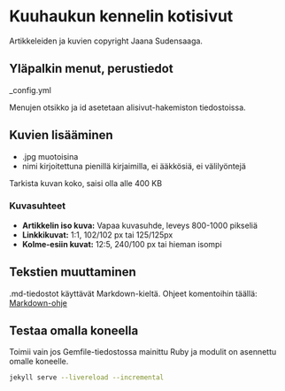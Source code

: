 # Kuuhaukun kennelin kotisivut
Artikkeleiden ja kuvien copyright Jaana Sudensaaga.


## Yläpalkin menut, perustiedot

_config.yml

Menujen otsikko ja id asetetaan alisivut-hakemiston tiedostoissa.


## Kuvien lisääminen

* .jpg muotoisina
* nimi kirjoitettuna pienillä kirjaimilla, ei ääkkösiä, ei välilyöntejä

Tarkista kuvan koko, saisi olla alle 400 KB

### Kuvasuhteet

* **Artikkelin iso kuva:** Vapaa kuvasuhde, leveys 800-1000 pikseliä
* **Linkkikuvat:** 1:1, 102/102 px tai 125/125px
* **Kolme-esiin kuvat:** 12:5, 240/100 px tai hieman isompi

## Tekstien muuttaminen

.md-tiedostot käyttävät Markdown-kieltä. Ohjeet komentoihin täällä:
[Markdown-ohje](https://github.com/akx/markdown-cheatsheet-fi/blob/master/Markdown-Ohje.md)

## Testaa omalla koneella

Toimii vain jos Gemfile-tiedostossa mainittu Ruby ja modulit on asennettu omalle koneelle.

~~~bash
jekyll serve --livereload --incremental
~~~

